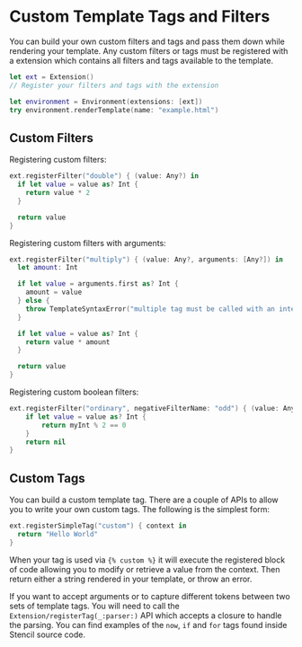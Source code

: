 # Custom Template Tags and Filters

You can build your own custom filters and tags and pass them down while
rendering your template. Any custom filters or tags must be registered with a
extension which contains all filters and tags available to the template.

```swift
let ext = Extension()
// Register your filters and tags with the extension

let environment = Environment(extensions: [ext])
try environment.renderTemplate(name: "example.html")
```

## Custom Filters

Registering custom filters:

```swift
ext.registerFilter("double") { (value: Any?) in
  if let value = value as? Int {
    return value * 2
  }

  return value
}
```

Registering custom filters with arguments:

```swift
ext.registerFilter("multiply") { (value: Any?, arguments: [Any?]) in
  let amount: Int

  if let value = arguments.first as? Int {
    amount = value
  } else {
    throw TemplateSyntaxError("multiple tag must be called with an integer argument")
  }

  if let value = value as? Int {
    return value * amount
  }

  return value
}
```

Registering custom boolean filters:

```swift
ext.registerFilter("ordinary", negativeFilterName: "odd") { (value: Any?) in
    if let value = value as? Int {
        return myInt % 2 == 0
    }
    return nil
}
```

## Custom Tags

You can build a custom template tag. There are a couple of APIs to allow you to
write your own custom tags. The following is the simplest form:

```swift
ext.registerSimpleTag("custom") { context in
  return "Hello World"
}
```

When your tag is used via `{% custom %}` it will execute the registered block
of code allowing you to modify or retrieve a value from the context. Then
return either a string rendered in your template, or throw an error.

If you want to accept arguments or to capture different tokens between two sets
of template tags. You will need to call the ``Extension/registerTag(_:parser:)`` API which accepts a
closure to handle the parsing. You can find examples of the `now`, `if` and
`for` tags found inside Stencil source code.

<!-- Copyright (c) 2022, Kyle Fuller
All rights reserved.

Copyright 2024 MFB Technologies, Inc.

This source code is licensed under the BSD-2-Clause License found in the
LICENSE file in the root directory of this source tree. -->
